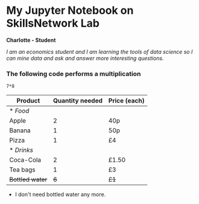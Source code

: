 # My Jupyter Notebook on SkillsNetwork Lab
<b> Charlotte - Student </b>

<i> I am an economics student and I am learning the tools of data science so I can mine data and ask and answer more interesting questions. </i>
### The following code performs a multiplication

```
7*8
```


| Product | Quantity needed | Price (each) |
| --- | --- | --- |
|* <i>Food</i> |  |  |
| Apple | 2 | 40p |
| Banana | 1 | 50p |
| Pizza | 1 | £4 |
|* <i>Drinks</i> |  |  |
| Coca-Cola | 2 | £1.50 |
| Tea bags | 1 | £3 |
|<s> Bottled water</s> | <s>6 </s>|<s> £1</s> |

* I don't need bottled water any more.
